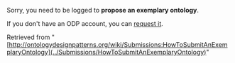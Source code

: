 Sorry, you need to be logged to __propose an exemplary ontology__. 


If you don't have an ODP account, you can [request it](http://ontologydesignpatterns.org/wiki/Special:RequestAccount "Special:RequestAccount").





Retrieved from "[http://ontologydesignpatterns.org/wiki/Submissions:HowToSubmitAnExemplaryOntology](../Submissions/HowToSubmitAnExemplaryOntology)"
